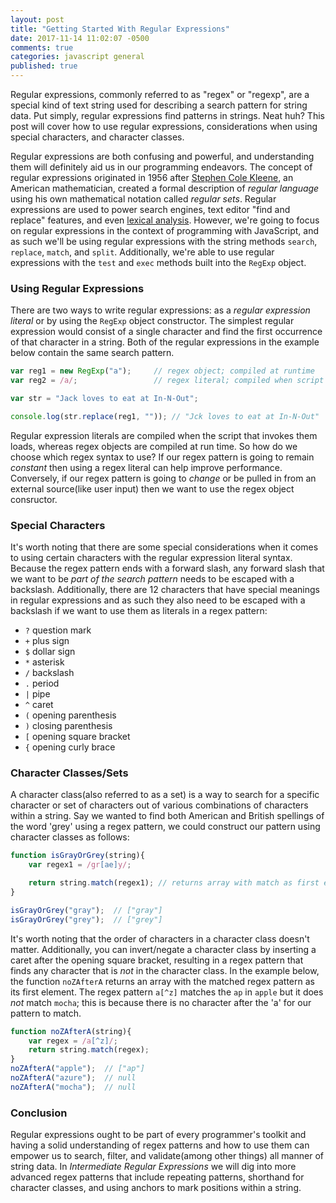 ```yaml
---
layout: post
title: "Getting Started With Regular Expressions"
date: 2017-11-14 11:02:07 -0500
comments: true
categories: javascript general
published: true
---
```



Regular expressions, commonly referred to as "regex" or "regexp", are a special kind of text string used for describing a search pattern for string data. Put simply, regular expressions find patterns in strings. Neat huh? This post will cover how to use regular expressions, considerations when using special characters, and character classes.<!--more-->

Regular expressions are both confusing and powerful, and understanding them will definitely aid us in our programming endeavors. The concept of regular expressions originated in 1956 after [Stephen Cole Kleene](https://en.wikipedia.org/wiki/Stephen_Cole_Kleene), an American mathematician, created a formal description of _regular language_ using his own mathematical notation called _regular sets_. Regular expressions are used to power search engines, text editor "find and replace" features, and even [lexical analysis](https://en.wikipedia.org/wiki/Lexical_analysis). However, we're going to focus on regular expressions in the context of programming with JavaScript, and as such we'll be using regular expressions with the string methods `search`, `replace`, `match`, and `split`. Additionally, we're able to use regular expressions with the `test` and `exec` methods built into the `RegExp` object.

### Using Regular Expressions
There are two ways to write regular expressions: as a _regular expression literal_ or by using the `RegExp` object constructor. The simplest regular expression would consist of a single character and find the first occurrence of that character in a string. Both of the regular expressions in the example below contain the same search pattern. 
```javascript
var reg1 = new RegExp("a");     // regex object; compiled at runtime
var reg2 = /a/;                 // regex literal; compiled when script loads

var str = "Jack loves to eat at In-N-Out";

console.log(str.replace(reg1, "")); // "Jck loves to eat at In-N-Out" 
```
Regular expression literals are compiled when the script that invokes them loads, whereas regex objects are compiled at run time. So how do we choose which regex syntax to use? If our regex pattern is going to remain _constant_ then using a regex literal can help improve performance. Conversely, if our regex pattern is going to _change_ or be pulled in from an external source(like user input) then we want to use the regex object consructor.

### Special Characters
It's worth noting that there are some special considerations when it comes to using certain characters with the regular expression literal syntax. Because the regex pattern ends with a forward slash, any forward slash that we want to be _part of the search pattern_ needs to be escaped with a backslash. Additionally, there are 12 characters that have special meanings in regular expressions and as such they also need to be escaped with a backslash if we want to use them as literals in a regex pattern:

- `?` question mark
- `+` plus sign
- `$` dollar sign
- `*` asterisk
- `/` backslash
- `.` period
- `|` pipe
- `^` caret
- `(` opening parenthesis
- `)` closing parenthesis
- `[` opening square bracket
- `{` opening curly brace

### Character Classes/Sets
A character class(also referred to as a set) is a way to search for a specific character or set of characters out of various combinations of characters within a string. Say we wanted to find both American and British spellings of the word 'grey' using a regex pattern, we could construct our pattern using character classes as follows:
```javascript
function isGrayOrGrey(string){
    var regex1 = /gr[ae]y/;

    return string.match(regex1); // returns array with match as first element
}

isGrayOrGrey("gray");  // ["gray"]
isGrayOrGrey("grey");  // ["grey"]
```
It's worth noting that the order of characters in a character class doesn't matter. Additionally, you can invert/negate a character class by inserting a caret after the opening square bracket, resulting in a regex pattern that finds any character that is _not_ in the character class. In the example below, the function `noZAfterA` returns an array with the matched regex pattern as its first element. The regex pattern `a[^z]` matches the `ap` in `apple` but it does _not_ match `mocha`; this is because there is no character after the 'a' for our pattern to match.
```javascript
function noZAfterA(string){
    var regex = /a[^z]/;
    return string.match(regex);
}
noZAfterA("apple");  // ["ap"]
noZAfterA("azure");  // null
noZAfterA("mocha");  // null
```

### Conclusion
Regular expressions ought to be part of every programmer's toolkit and having a solid understanding of regex patterns and how to use them can empower us to search, filter, and validate(among other things) all manner of string data. In _Intermediate Regular Expressions_ we will dig into more advanced regex patterns that include repeating patterns, shorthand for character classes, and using anchors to mark positions within a string.